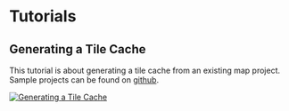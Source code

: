 # Tutorials

## Generating a Tile Cache

This tutorial is about generating a tile cache from an existing map project. Sample projects can be found on [github](https://github.com/MapSurferNET/MapSurfer.NET-Examples).

[![Generating a Tile Cache](http://imgur.com/hhuu7Fp.png)](https://youtu.be/vRS6agTD1j4?t=52s "Generating a Tile Cache")
